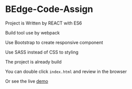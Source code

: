 # BEdge-Code-Assign

Project is Written by REACT with ES6

Build tool use by webpack

Use Bootstrap to create responsive component

Use SASS instead of CSS to styling

The project is already build

You can double click `index.html` and review in the browser

Or see the live [demo](https://shawnloatrchen.github.io/BEdge-Code-Assign/)
